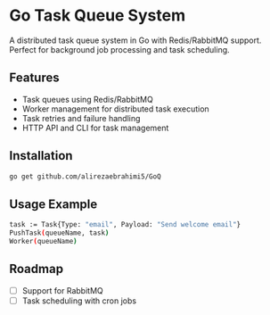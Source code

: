 # Go Task Queue System

A distributed task queue system in Go with Redis/RabbitMQ support. Perfect for background job processing and task scheduling.

## Features
- Task queues using Redis/RabbitMQ
- Worker management for distributed task execution
- Task retries and failure handling
- HTTP API and CLI for task management

## Installation
```bash
go get github.com/alirezaebrahimi5/GoQ
```
## Usage Example
```bash
task := Task{Type: "email", Payload: "Send welcome email"}
PushTask(queueName, task)
Worker(queueName)
```
## Roadmap

- [ ] Support for RabbitMQ
- [ ] Task scheduling with cron jobs
